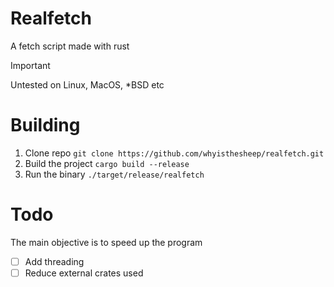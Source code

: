 # Realfetch
A fetch script made with rust

> [!IMPORTANT]
> Untested on Linux, MacOS, *BSD etc

# Building
1. Clone repo `git clone https://github.com/whyisthesheep/realfetch.git`
2. Build the project `cargo build --release`
3. Run the binary `./target/release/realfetch`

# Todo
The main objective is to speed up the program
- [ ] Add threading
- [ ] Reduce external crates used
